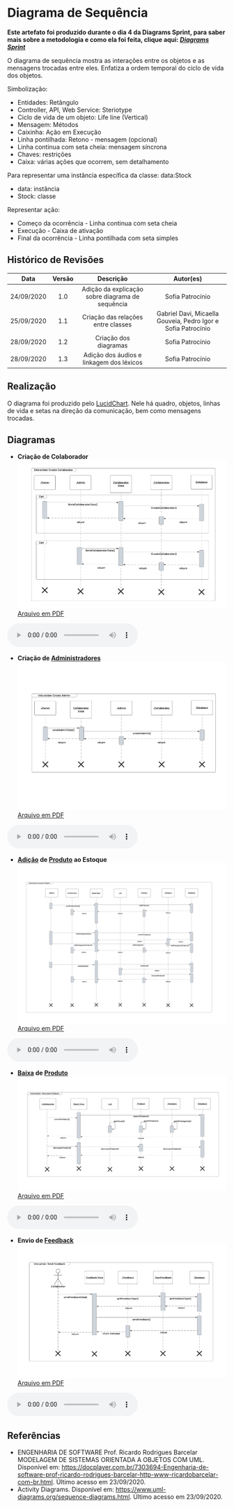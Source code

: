 # Diagrama de Sequência
**Este artefato foi produzido durante o dia 4 da Diagrams Sprint, para saber mais sobre a metodologia e como ela foi feita, clique aqui: _[Diagrams Sprint](Modeling/Diagrams/Diagrams.md)_**

O diagrama de sequência mostra as interações entre os objetos e as mensagens trocadas entre eles. Enfatiza a ordem temporal do ciclo de vida dos objetos.

Simbolização:
- Entidades: Retângulo
- Controller, API, Web Service: Steriotype 
- Ciclo de vida de um objeto: Life line (Vertical)
- Mensagem: Métodos 
- Caixinha: Ação em Execução
- Linha pontilhada: Retono - mensagem (opcional)
- Linha continua com seta cheia: mensagem síncrona
- Chaves: restrições
- Caixa: várias ações que ocorrem, sem detalhamento

Para representar uma instância específica da classe:
data:Stock
- data: instância
- Stock: classe 

Representar ação:
- Começo da ocorrência - Linha continua com seta cheia
- Execução - Caixa de ativação
- Final da ocorrência - Linha pontilhada com seta simples 


## Histórico de Revisões
| Data | Versão | Descrição | Autor(es) |
|:----:|:------:|:---------:|:---------:|
| 24/09/2020 | 1.0 | Adição da explicação sobre diagrama de sequência | Sofia Patrocínio |
| 25/09/2020 | 1.1 | Criação das relações entre classes | Gabriel Davi, Micaella Gouveia, Pedro Igor e Sofia Patrocínio |
| 28/09/2020 | 1.2 | Criação dos diagramas | Sofia Patrocínio |
| 28/09/2020 | 1.3 | Adição dos áudios e linkagem dos léxicos | Sofia Patrocínio |

## Realização
O diagrama foi produzido pelo [LucidChart](https://www.lucidchart.com/). Nele há quadro, objetos, linhas de vida e setas na direção da comunicação, bem como mensagens trocadas.

## Diagramas

* **Criação de Colaborador**
![createCollaborator](../../assets/diagramas/sequencia/CreateCollaborator.png)
<a href="https://unbarqdsw.github.io/2020.1_G12_Stock/assets/pdf/diagramas/sequencia/CreateCollaborator.pdf">Arquivo em PDF</a>

<audio controls>
  <source src="https://unbarqdsw.github.io/2020.1_G12_Stock/assets/audios/diagramas/sequencia/CreateCollaborator.m4a" type="audio/mpeg">
</audio>

* **Criação de [Administradores](Modeling/objeto?id=Admin)**
![createAdmin](../../assets/diagramas/sequencia/CreateAdmin.png)
<a href="https://unbarqdsw.github.io/2020.1_G12_Stock/assets/pdf/diagramas/sequencia/CreateAdmin.pdf">Arquivo em PDF</a>

<audio controls>
  <source src="https://unbarqdsw.github.io/2020.1_G12_Stock/assets/audios/diagramas/sequencia/CreateAdmin.m4a" type="audio/mpeg">
</audio>

* **[Adição](Modeling/verbo?id=Cadastrar-Produto) de [Produto](Modeling/objeto?id=Produto) ao Estoque**
![increaseProduct](../../assets/diagramas/sequencia/IncreaseProduct.png)
<a href="https://unbarqdsw.github.io/2020.1_G12_Stock/assets/pdf/diagramas/sequencia/IncreaseProduct.pdf">Arquivo em PDF</a>

<audio controls>
  <source src="https://unbarqdsw.github.io/2020.1_G12_Stock/assets/audios/diagramas/sequencia/IncreaseProduct.m4a" type="audio/mpeg">
</audio>

* **[Baixa](Modeling/verbo?id=Baixa-em-Produto) de [Produto](Modeling/objeto?id=Produto)**
![productSale](../../assets/diagramas/sequencia/ProductSale.png)
<a href="https://unbarqdsw.github.io/2020.1_G12_Stock/assets/pdf/diagramas/sequencia/ProductSale.pdf">Arquivo em PDF</a>

<audio controls>
  <source src="https://unbarqdsw.github.io/2020.1_G12_Stock/assets/audios/diagramas/sequencia/ProductSale.m4a" type="audio/mpeg">
</audio>

* **Envio de [Feedback](/Modeling/verbo?id=feedback)**
![sendFeedback](../../assets/diagramas/sequencia/SendFeedback.png)
<a href="https://unbarqdsw.github.io/2020.1_G12_Stock/assets/pdf/diagramas/sequencia/SendFeedback.pdf">Arquivo em PDF</a>

<audio controls>
  <source src="https://unbarqdsw.github.io/2020.1_G12_Stock/assets/audios/diagramas/sequencia/SendFeedback.m4a" type="audio/mpeg">
</audio>



## Referências
- ENGENHARIA DE SOFTWARE Prof. Ricardo Rodrigues Barcelar MODELAGEM DE SISTEMAS ORIENTADA A OBJETOS COM UML. Disponível em: <https://docplayer.com.br/7303694-Engenharia-de-software-prof-ricardo-rodrigues-barcelar-http-www-ricardobarcelar-com-br.html>. Último acesso em 23/09/2020.
- Activity Diagrams. Disponível em: <https://www.uml-diagrams.org/sequence-diagrams.html>. Último acesso em 23/09/2020.